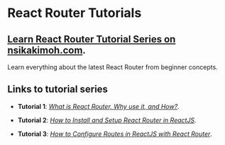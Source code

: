 # React Router Tutorials

## [Learn React Router Tutorial Series on nsikakimoh.com](https://nsikakimoh.com).

Learn everything about the latest React Router from beginner concepts.

## Links to tutorial series

- __Tutorial 1__: *[What is React Router, Why use it, and How?](https://nsikakimoh.com/blog/what-is-react-router)*.

- **Tutorial 2**: *[How to Install and Setup React Router in ReactJS](https://nsikakimoh.com/blog/install-and-setup-react-router)*.

- **Tutorial 3**: *[How to Configure Routes in ReactJS with React Router](https://nsikakimoh.com/blog/configure-routes-with-react-router)*.
